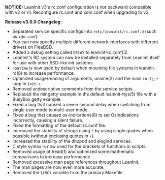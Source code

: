**NOTICE:** LeanInit v3's rc.conf configuration is not backward compatible with v2 or v1. Reconfigure rc.conf and xdm.conf when upgrading to v3.

**Release v3.0.0 Changelog:**
* Separated service specific configs into `/etc/leaninit/rc.conf.d` (such as `xdm.conf`).
* You can now specify multiple different network interfaces with different drivers on FreeBSD.
* Added a debug setting called `DELAY` to leaninit-rc.conf(5).
* LeanInit's RC system can now be installed separately from LeanInit itself for use with other BSD-like init systems.
* `noatime` is now used by default when mounting file systems in leaninit-rc(8) to increase performance.
* Optimized usage/reading of arguments, uname(2) and the main `for(;;)` loop in `init.c`.
* Removed undescriptive comments from the service scripts.
* Replaced the mingetty example in the default leaninit-ttys(5) file with a BusyBox getty example.
* Fixed a bug that caused a seven second delay when switching from single user mode to multi-user mode.
* Fixed a bug that caused os-indications(8) to set OsIndications incorrectly, causing a silent failure.
* Fixed the formatting of the default rc.conf file.
* Increased the stability of strings using `!` by using single quotes when possible (without enclosing quotes in `\`).
* Increased the stability of the dhcpcd and elogind services.
* C style syntax is now used for the brackets of functions in scripts.
* Removed usage of head(1) and optimized some mathematic comparisons to increase performance.
* Removed excessive man page references throughout LeanInit.
* The man pages are now even more accurate.
* Removed the `$(RC)` variable from the primary Makefile.
